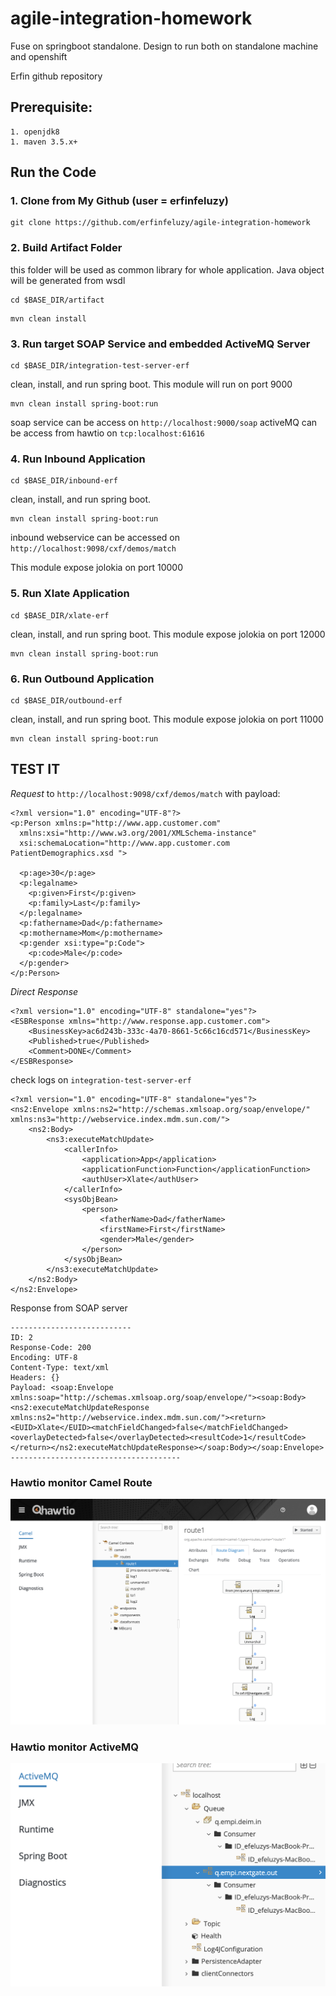 # agile-integration-homework

Fuse on springboot standalone. Design to run both on standalone machine and openshift

Erfin github repository

## Prerequisite:
```
1. openjdk8
1. maven 3.5.x+
```

## Run the Code

### 1. Clone from My Github (user = erfinfeluzy)
```
git clone https://github.com/erfinfeluzy/agile-integration-homework
```

### 2. Build Artifact Folder
this folder will be used as common library for whole application. Java object will be generated from wsdl 

```
cd $BASE_DIR/artifact
```

```
mvn clean install
```

### 3. Run target SOAP Service and embedded ActiveMQ Server

```
cd $BASE_DIR/integration-test-server-erf
```

clean, install, and run spring boot. This module will run on port 9000
```
mvn clean install spring-boot:run
```

soap service can be access on `http://localhost:9000/soap`
activeMQ can be access from hawtio on `tcp:localhost:61616`

### 4. Run Inbound Application

```
cd $BASE_DIR/inbound-erf
```

clean, install, and run spring boot. 
```
mvn clean install spring-boot:run
```

inbound webservice can be accessed on `http://localhost:9098/cxf/demos/match`

This module expose jolokia on port 10000

### 5. Run Xlate Application

```
cd $BASE_DIR/xlate-erf
```

clean, install, and run spring boot. This module expose jolokia on port 12000
```
mvn clean install spring-boot:run
```

### 6. Run Outbound Application

```
cd $BASE_DIR/outbound-erf
```

clean, install, and run spring boot. This module expose jolokia on port 11000
```
mvn clean install spring-boot:run
```

## TEST IT

*Request* to `http://localhost:9098/cxf/demos/match` with payload:
```
<?xml version="1.0" encoding="UTF-8"?>
<p:Person xmlns:p="http://www.app.customer.com"
  xmlns:xsi="http://www.w3.org/2001/XMLSchema-instance"
  xsi:schemaLocation="http://www.app.customer.com PatientDemographics.xsd ">

  <p:age>30</p:age>
  <p:legalname>
    <p:given>First</p:given>
    <p:family>Last</p:family>
  </p:legalname>
  <p:fathername>Dad</p:fathername>
  <p:mothername>Mom</p:mothername>
  <p:gender xsi:type="p:Code">
    <p:code>Male</p:code>
  </p:gender>
</p:Person>
```
*Direct Response*
```
<?xml version="1.0" encoding="UTF-8" standalone="yes"?>
<ESBResponse xmlns="http://www.response.app.customer.com">
    <BusinessKey>ac6d243b-333c-4a70-8661-5c66c16cd571</BusinessKey>
    <Published>true</Published>
    <Comment>DONE</Comment>
</ESBResponse>
```
check logs on `integration-test-server-erf`
```
<?xml version="1.0" encoding="UTF-8" standalone="yes"?>
<ns2:Envelope xmlns:ns2="http://schemas.xmlsoap.org/soap/envelope/" xmlns:ns3="http://webservice.index.mdm.sun.com/">
    <ns2:Body>
        <ns3:executeMatchUpdate>
            <callerInfo>
                <application>App</application>
                <applicationFunction>Function</applicationFunction>
                <authUser>Xlate</authUser>
            </callerInfo>
            <sysObjBean>
                <person>
                    <fatherName>Dad</fatherName>
                    <firstName>First</firstName>
                    <gender>Male</gender>
                </person>
            </sysObjBean>
        </ns3:executeMatchUpdate>
    </ns2:Body>
</ns2:Envelope>
```
Response from SOAP server
```
---------------------------
ID: 2
Response-Code: 200
Encoding: UTF-8
Content-Type: text/xml
Headers: {}
Payload: <soap:Envelope xmlns:soap="http://schemas.xmlsoap.org/soap/envelope/"><soap:Body><ns2:executeMatchUpdateResponse xmlns:ns2="http://webservice.index.mdm.sun.com/"><return><EUID>Xlate</EUID><matchFieldChanged>false</matchFieldChanged><overlayDetected>false</overlayDetected><resultCode>1</resultCode></return></ns2:executeMatchUpdateResponse></soap:Body></soap:Envelope>
--------------------------------------
```
### Hawtio monitor Camel Route
![CamelRoute](https://github.com/erfinfeluzy/agile-integration-homework/blob/master/Screen%20Shot%202019-05-19%20at%2004.31.49.png)

### Hawtio monitor ActiveMQ
![ActiveMQ](https://github.com/erfinfeluzy/agile-integration-homework/blob/master/Screen%20Shot%202019-05-19%20at%2004.40.14.png)
